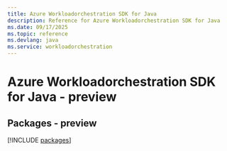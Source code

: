 ```yaml
---
title: Azure Workloadorchestration SDK for Java
description: Reference for Azure Workloadorchestration SDK for Java
ms.date: 09/17/2025
ms.topic: reference
ms.devlang: java
ms.service: workloadorchestration
---
```

# Azure Workloadorchestration SDK for Java - preview
## Packages - preview
[!INCLUDE [packages](workloadorchestration-index.md)]